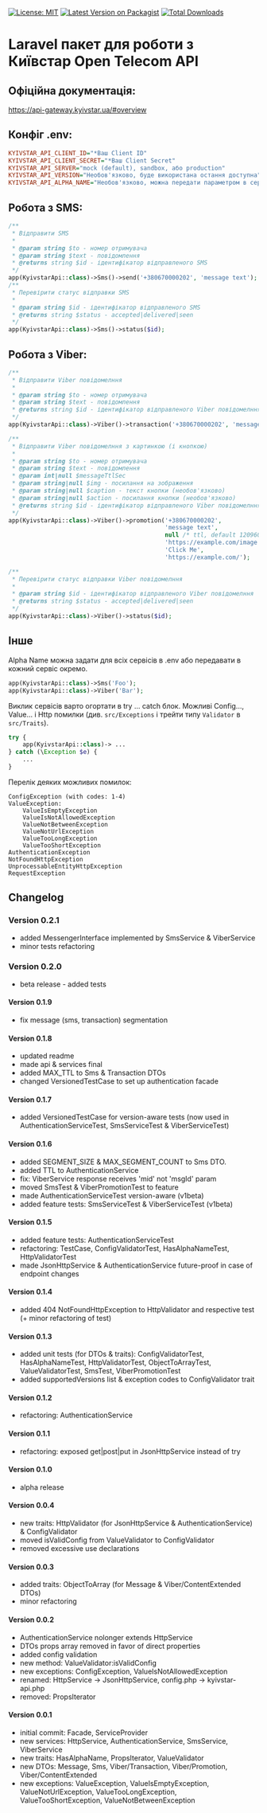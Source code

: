 [![License: MIT](https://img.shields.io/badge/License-MIT-yellow.svg)](https://opensource.org/licenses/MIT)
[![Latest Version on Packagist](https://img.shields.io/packagist/v/imsadhappy/laravel-kyivstar-api.svg?style=flat-square)](https://packagist.org/packages/imsadhappy/laravel-kyivstar-api)
[![Total Downloads](https://img.shields.io/packagist/dt/imsadhappy/laravel-kyivstar-api.svg?style=flat-square)](https://packagist.org/packages/imsadhappy/laravel-kyivstar-api)
# Laravel пакет для роботи з Київстар Open Telecom API

## Офіційна документація:
https://api-gateway.kyivstar.ua/#overview

## Конфіг .env:

```ini
KYIVSTAR_API_CLIENT_ID="*Ваш Client ID"
KYIVSTAR_API_CLIENT_SECRET="*Ваш Client Secret"
KYIVSTAR_API_SERVER="mock (default), sandbox, або production"
KYIVSTAR_API_VERSION="Необов'язково, буде використана остання доступна"
KYIVSTAR_API_ALPHA_NAME="Необов'язково, можна передати параметром в сервіс"
```

## Робота з SMS:

```php
/** 
 * Відправити SMS
 * 
 * @param string $to - номер отримувача
 * @param string $text - повідомлення
 * @returns string $id - ідентифікатор відправленого SMS 
 */
app(KyivstarApi::class)->Sms()->send('+380670000202', 'message text');
/** 
 * Перевірити статус відправки SMS
 * 
 * @param string $id - ідентифікатор відправленого SMS 
 * @returns string $status - accepted|delivered|seen
 */
app(KyivstarApi::class)->Sms()->status($id);
```

## Робота з Viber:

```php
/** 
 * Відправити Viber повідомелння
 * 
 * @param string $to - номер отримувача
 * @param string $text - повідомлення
 * @returns string $id - ідентифікатор відправленого Viber повідомелння 
 */
app(KyivstarApi::class)->Viber()->transaction('+380670000202', 'message text');

/** 
 * Відправити Viber повідомелння з картинкою (і кнопкою)
 * 
 * @param string $to - номер отримувача
 * @param string $text - повідомлення
 * @param int|null $messageTtlSec
 * @param string|null $img - посилання на зображення
 * @param string|null $caption - текст кнопки (необов'язково)
 * @param string|null $action - посилання кнопки (необов'язково)
 * @returns string $id - ідентифікатор відправленого Viber повідомелння 
 */
app(KyivstarApi::class)->Viber()->promotion('+380670000202',
                                            'message text',
                                            null /* ttl, default 1209600 */,
                                            'https://example.com/image.jpg',
                                            'Click Me',
                                            'https://example.com/');

/** 
 * Перевірити статус відправки Viber повідомелння
 * 
 * @param string $id - ідентифікатор відправленого Viber повідомелння 
 * @returns string $status - accepted|delivered|seen
 */
app(KyivstarApi::class)->Viber()->status($id);
```
## Інше

Alpha Name можна задати для всіх сервісів в .env або передавати в кожний сервіс окремо.

```php
app(KyivstarApi::class)->Sms('Foo');
app(KyivstarApi::class)->Viber('Bar');
```

Виклик сервісів варто огортати в try ... catch блок. 
Можливі Config..., Value... і Http помилки 
(див. `src/Exceptions` і трейти типу `Validator` в `src/Traits`).

```php
try {
    app(KyivstarApi::class)-> ...
} catch (\Exception $e) {
    ...
}
```
Перелік деяких можливих помилок: 
```
ConfigException (with codes: 1-4)
ValueException:
    ValueIsEmptyException
    ValueIsNotAllowedException
    ValueNotBetweenException
    ValueNotUrlException
    ValueTooLongException
    ValueTooShortException
AuthenticationException
NotFoundHttpException
UnprocessableEntityHttpException
RequestException
```

## Changelog

### Version 0.2.1
- added MessengerInterface implemented by SmsService & ViberService
- minor tests refactoring

### Version 0.2.0
- beta release - added tests

#### Version 0.1.9
- fix message (sms, transaction) segmentation

#### Version 0.1.8
- updated readme
- made api & services final
- added MAX_TTL to Sms & Transaction DTOs
- changed VersionedTestCase to set up authentication facade

#### Version 0.1.7
- added VersionedTestCase for version-aware tests (now used in AuthenticationServiceTest, SmsServiceTest & ViberServiceTest)

#### Version 0.1.6
- added SEGMENT_SIZE & MAX_SEGMENT_COUNT to Sms DTO.
- added TTL to AuthenticationService
- fix: ViberService response receives 'mid' not 'msgId' param
- moved SmsTest & ViberPromotionTest to feature
- made AuthenticationServiceTest version-aware (v1beta)
- added feature tests: SmsServiceTest & ViberServiceTest (v1beta)

#### Version 0.1.5
- added feature tests: AuthenticationServiceTest
- refactoring: TestCase, ConfigValidatorTest, HasAlphaNameTest, HttpValidatorTest
- made JsonHttpService & AuthenticationService future-proof in case of endpoint changes

#### Version 0.1.4
- added 404 NotFoundHttpException to HttpValidator and respective test (+ minor refactoring of test)

#### Version 0.1.3
- added unit tests (for DTOs & traits): ConfigValidatorTest, HasAlphaNameTest, HttpValidatorTest, ObjectToArrayTest, ValueValidatorTest, SmsTest, ViberPromotionTest
- added supportedVersions list & exception codes to ConfigValidator trait

#### Version 0.1.2
- refactoring: AuthenticationService

#### Version 0.1.1
- refactoring: exposed get|post|put in JsonHttpService instead of try

#### Version 0.1.0
- alpha release

#### Version 0.0.4
- new traits: HttpValidator (for JsonHttpService & AuthenticationService) & ConfigValidator
- moved isValidConfig from ValueValidator to ConfigValidator
- removed excessive use declarations 

#### Version 0.0.3
- added traits: ObjectToArray (for Message & Viber/ContentExtended DTOs)
- minor refactoring

#### Version 0.0.2
- AuthenticationService nolonger extends HttpService
- DTOs props array removed in favor of direct properties
- added config validation
- new method: ValueValidator:isValidConfig
- new exceptions: ConfigException, ValueIsNotAllowedException
- renamed: HttpService -> JsonHttpService, config.php -> kyivstar-api.php
- removed: PropsIterator

#### Version 0.0.1
- initial commit: Facade, ServiceProvider
- new services: HttpService, AuthenticationService, SmsService, ViberService
- new traits: HasAlphaName, PropsIterator, ValueValidator
- new DTOs: Message, Sms, Viber/Transaction, Viber/Promotion, Viber/ContentExtended
- new exceptions: ValueException, ValueIsEmptyException, ValueNotUrlException, ValueTooLongException, ValueTooShortException, ValueNotBetweenException
